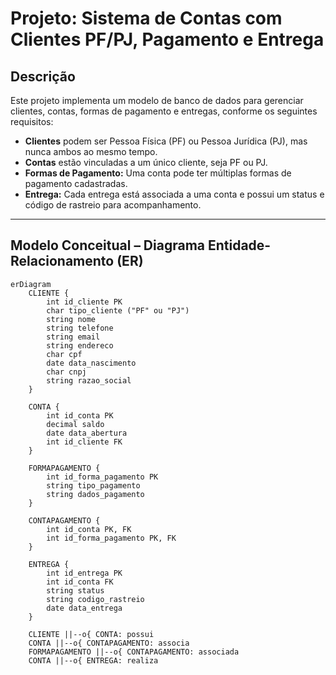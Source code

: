 # Projeto: Sistema de Contas com Clientes PF/PJ, Pagamento e Entrega

## Descrição

Este projeto implementa um modelo de banco de dados para gerenciar clientes, contas, formas de pagamento e entregas, conforme os seguintes requisitos:

- **Clientes** podem ser Pessoa Física (PF) ou Pessoa Jurídica (PJ), mas nunca ambos ao mesmo tempo.  
- **Contas** estão vinculadas a um único cliente, seja PF ou PJ.  
- **Formas de Pagamento:** Uma conta pode ter múltiplas formas de pagamento cadastradas.  
- **Entrega:** Cada entrega está associada a uma conta e possui um status e código de rastreio para acompanhamento.

---

## Modelo Conceitual – Diagrama Entidade-Relacionamento (ER)

```mermaid
erDiagram
    CLIENTE {
        int id_cliente PK
        char tipo_cliente ("PF" ou "PJ")
        string nome
        string telefone
        string email
        string endereco
        char cpf
        date data_nascimento
        char cnpj
        string razao_social
    }

    CONTA {
        int id_conta PK
        decimal saldo
        date data_abertura
        int id_cliente FK
    }

    FORMAPAGAMENTO {
        int id_forma_pagamento PK
        string tipo_pagamento
        string dados_pagamento
    }

    CONTAPAGAMENTO {
        int id_conta PK, FK
        int id_forma_pagamento PK, FK
    }

    ENTREGA {
        int id_entrega PK
        int id_conta FK
        string status
        string codigo_rastreio
        date data_entrega
    }

    CLIENTE ||--o{ CONTA: possui
    CONTA ||--o{ CONTAPAGAMENTO: associa
    FORMAPAGAMENTO ||--o{ CONTAPAGAMENTO: associada
    CONTA ||--o{ ENTREGA: realiza
